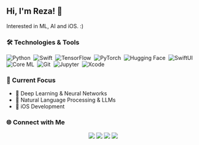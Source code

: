 ## Hi, I'm Reza! 👋

Interested in ML, AI and iOS. :)

### 🛠️ Technologies & Tools

![Python](https://img.shields.io/badge/-Python-05122A?style=flat&logo=python)&nbsp;
![Swift](https://img.shields.io/badge/-Swift-05122A?style=flat&logo=swift)&nbsp;
![TensorFlow](https://img.shields.io/badge/-TensorFlow-05122A?style=flat&logo=tensorflow)&nbsp;
![PyTorch](https://img.shields.io/badge/-PyTorch-05122A?style=flat&logo=pytorch)&nbsp;
![Hugging Face](https://img.shields.io/badge/-Hugging%20Face-05122A?style=flat&logo=huggingface)&nbsp;
![SwiftUI](https://img.shields.io/badge/-SwiftUI-05122A?style=flat&logo=swift)&nbsp;
![Core ML](https://img.shields.io/badge/-Core%20ML-05122A?style=flat&logo=apple)&nbsp;
![Git](https://img.shields.io/badge/-Git-05122A?style=flat&logo=git)&nbsp;
![Jupyter](https://img.shields.io/badge/-Jupyter-05122A?style=flat&logo=jupyter)&nbsp;
![Xcode](https://img.shields.io/badge/-Xcode-05122A?style=flat&logo=xcode)&nbsp;

### 🔬 Current Focus

- 🧠 Deep Learning & Neural Networks
- 💬 Natural Language Processing & LLMs
- 📱 iOS Development

### 🌐 Connect with Me
<p align="center">
<a href="https://rezaenayati.co"><img src="https://img.shields.io/badge/-rezaenayati.co-4B5563?style=flat&logo=Google-Chrome&logoColor=white"/></a>
<a href="https://linkedin.com/in/rezaenayati"><img src="https://img.shields.io/badge/-Reza%20Enayati-4B5563?style=flat&logo=Linkedin&logoColor=white"/></a>
<a href="https://huggingface.co/rezaenayati"><img src="https://img.shields.io/badge/-Hugging%20Face-4B5563?style=flat&logo=HuggingFace&logoColor=white"/></a>
<a href="mailto:r3zsoft@gmail.com"><img src="https://img.shields.io/badge/-r3zsoft@gmail.com-4B5563?style=flat&logo=Gmail&logoColor=white"/></a>
</p>
